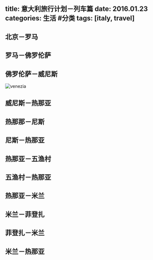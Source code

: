 title: 意大利旅行计划－列车篇
date: 2016.01.23
categories: 生活 #分类
tags: [italy, travel]
---

## 北京－罗马

## 罗马－佛罗伦萨

## 佛罗伦萨－威尼斯

![venezia](imgs/life/2015top10/demo.jpg)
## 威尼斯－热那亚

## 热那那－尼斯

## 尼斯－热那亚

## 热那亚－五渔村

## 五渔村－热那亚

## 热那亚－米兰

## 米兰－菲登扎

## 菲登扎－米兰

## 米兰－热那亚


